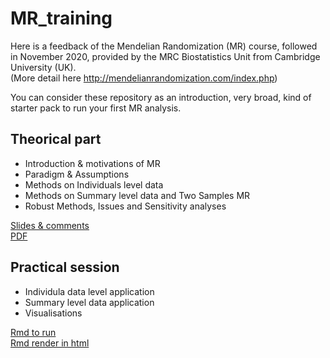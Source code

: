 # MR_training

Here is a feedback of the Mendelian Randomization (MR) course, followed in November 2020, provided by the MRC Biostatistics Unit from Cambridge University (UK).  
(More detail here http://mendelianrandomization.com/index.php)  

You can consider these repository as an introduction, very broad, kind of starter pack to run your first MR analysis.

## Theorical part 

- Introduction & motivations of MR
- Paradigm & Assumptions
- Methods on Individuals level data
- Methods on Summary level data and Two Samples MR
- Robust Methods, Issues and Sensitivity analyses

[Slides & comments](https://github.com/mboissel/MR_training/blob/main/MendelianRandomization_MB_2023.pptx)  
[PDF](https://github.com/mboissel/MR_training/blob/main/MendelianRandomization_MB_2023.pdf)

## Practical session

- Individula data level application
- Summary level data application
- Visualisations

[Rmd to run](https://github.com/mboissel/MR_training/blob/main/MR_practical_session.Rmd)  
[Rmd render in html](https://github.com/mboissel/MR_training/blob/main/MR_Practicical_Session_2023.html)
